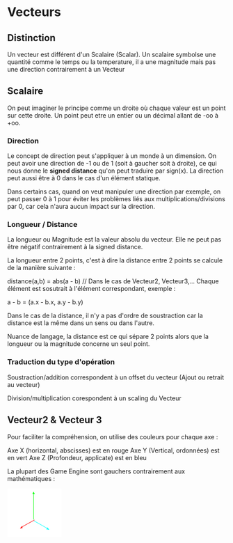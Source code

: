# Vecteurs


## Distinction

Un vecteur est différent d'un Scalaire (Scalar). Un scalaire symbolse une quantité comme le temps ou la temperature, il a une magnitude mais pas une direction contrairement à un Vecteur

## Scalaire

On peut imaginer le principe comme un droite où chaque valeur est un point sur cette droite. Un point peut etre un entier ou un décimal allant de -oo à +oo.

### Direction

Le concept de direction peut s'appliquer à un monde à un dimension. On peut avoir une direction de -1 ou de 1 (soit à gaucher soit à droite), ce qui nous donne le **signed distance** qu'on peut traduire par sign(x). 
La direction peut aussi être à 0 dans le cas d'un élément statique.

Dans certains cas, quand on veut manipuler une direction par exemple, on peut passer 0 à 1 pour éviter les problèmes liés aux multiplications/divisions par 0,
car cela n'aura aucun impact sur la direction.


### Longueur / Distance

La longueur ou Magnitude est la valeur absolu du vecteur. Elle ne peut pas être négatif contrairement à la signed distance.

La longueur entre 2 points, c'est à dire la distance entre 2 points se calcule de la manière suivante :

distance(a,b) = abs(a - b) // Dans le cas de Vecteur2, Vecteur3,... Chaque élément est sosutrait à l'élément correspondant, exemple :

a - b = (a.x - b.x, a.y - b.y)

Dans le cas de la distance, il n'y a pas d'ordre de soustraction car la distance est la même dans un sens ou dans l'autre.

Nuance de langage, la distance est ce qui sépare 2 points alors que la longueur ou la magnitude concerne un seul point.

### Traduction du type d'opération

Soustraction/addition correspondent à un offset du vecteur (Ajout ou retrait au vecteur)

Division/multiplication corespondent à un scaling du Vecteur

## Vecteur2 & Vecteur 3


Pour faciliter la compréhension, on utilise des couleurs pour chaque axe :

Axe X (horizontal, abscisses) est en rouge
Axe Y (Vertical, ordonnées) est en vert 
Axe Z (Profondeur, applicate) est en bleu

La plupart des Game Engine sont gauchers contrairement aux mathématiques :

![Schema_Gaucher](/img/Math/LeftHandedAxis.png)

